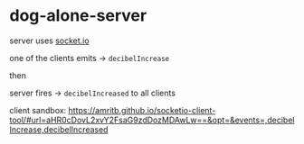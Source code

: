# dog-alone-server

server uses [socket.io](https://socket.io/)

one of the clients emits -> `decibelIncrease`

then

server fires -> `decibelIncreased` to all clients

client sandbox: https://amritb.github.io/socketio-client-tool/#url=aHR0cDovL2xvY2FsaG9zdDozMDAwLw==&opt=&events=,decibelIncrease,decibelIncreased

